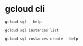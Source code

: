 
# gcloud cli

```
gcloud sql --help

gcloud sql instances list

gcloud sql instances create --help
```
